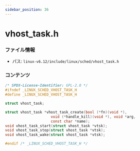 ```yaml
---
sidebar_position: 36
---
```

# vhost_task.h

### ファイル情報

- パス: `linux-v6.12/include/linux/sched/vhost_task.h`

### コンテンツ

```h
/* SPDX-License-Identifier: GPL-2.0 */
#ifndef _LINUX_SCHED_VHOST_TASK_H
#define _LINUX_SCHED_VHOST_TASK_H

struct vhost_task;

struct vhost_task *vhost_task_create(bool (*fn)(void *),
				     void (*handle_kill)(void *), void *arg,
				     const char *name);
void vhost_task_start(struct vhost_task *vtsk);
void vhost_task_stop(struct vhost_task *vtsk);
void vhost_task_wake(struct vhost_task *vtsk);

#endif /* _LINUX_SCHED_VHOST_TASK_H */

```
